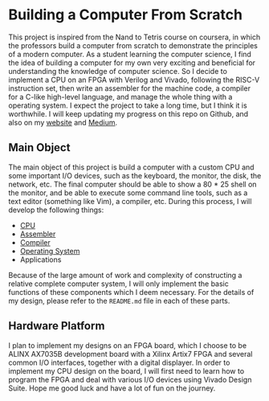# Building a Computer From Scratch
This project is inspired from the Nand to Tetris course on coursera, in which the professors build a computer from scratch to demonstrate the principles of a modern computer. As a student learning the computer science, I find the idea of building a computer for my own very exciting and beneficial for understanding the knowledge of computer science. So I decide to implement a CPU on an FPGA with Verilog and Vivado, following the RISC-V instruction set, then write an assembler for the machine code, a compiler for a C-like high-level language, and manage the whole thing with a operating system. I expect the project to take a long time, but I think it is worthwhile. I will keep updating my progress on this repo on Github, and also on my [website]() and [Medium]().

## Main Object
The main object of this project is build a computer with a custom CPU and some important I/O devices, such as the keyboard, the monitor, the disk, the network, etc. The final computer should be able to show a 80 * 25 shell on the monitor, and be able to execute some command line tools, such as a text editor (something like Vim), a compiler, etc. During this process, I will develop the following things:
+ [CPU](CPU/README.md)
+ [Assembler](Assembler/README.md)
+ [Compiler](Compiler/README.md)
+ [Operating System](OP/README.md)
+ Applications

Because of the large amount of work and complexity of constructing a relative complete computer system, I will only implement the basic functions of these components which I deem necessary. For the details of my design, please refer to the `README.md` file in each of these parts.

## Hardware Platform
I plan to implement my designs on an FPGA board, which I choose to be ALINX AX7035B development board with a Xilinx Artix7 FPGA and several common I/O interfaces, together with a digital displayer. In order to implement my CPU design on the board, I will first need to learn how to program the FPGA and deal with various I/O devices using Vivado Design Suite. Hope me good luck and have a lot of fun on the journey.